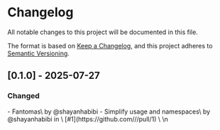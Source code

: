 
# Changelog

All notable changes to this project will be documented in this file.

The format is based on [Keep a Changelog](https://keepachangelog.com/en/1.0.0/),
and this project adheres to [Semantic Versioning](https://semver.org/spec/v2.0.0.html).

## [0.1.0] - 2025-07-27

<h3>Changed</h3>
- Fantomas\
 by @shayanhabibi
- Simplify usage and namespaces\
 by @shayanhabibi in \
[#1](https://github.com///pull/1) \
\n

<!-- generated by git-cliff -->
<!-- using Partas Fake.Tools.GitCliff -->
